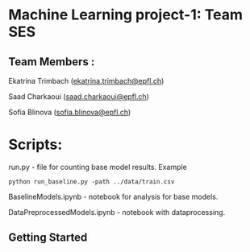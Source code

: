 # Machine Learning project-1: Team SES
## Team Members :
Ekatrina Trimbach (ekatrina.trimbach@epfl.ch)

Saad Charkaoui (saad.charkaoui@epfl.ch)

Sofia Blinova (sofia.blinova@epfl.ch)

# Scripts:

run.py  - file for counting base model results.
Example
```
python run_baseline.py -path ../data/train.csv
```
BaselineModels.ipynb - notebook for analysis for base models.

DataPreprocessedModels.ipynb  - notebook with dataprocessing.

## Getting Started
